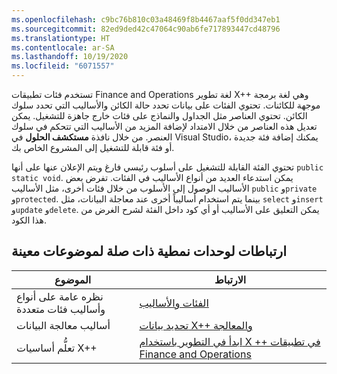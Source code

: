 ```yaml
---
ms.openlocfilehash: c9bc76b810c03a48469f8b4467aaf5f0dd347eb1
ms.sourcegitcommit: 82ed9ded42c47064c90ab6fe717893447cd48796
ms.translationtype: HT
ms.contentlocale: ar-SA
ms.lasthandoff: 10/19/2020
ms.locfileid: "6071557"
---
```

تستخدم فئات تطبيقات Finance and Operations لغة تطوير X++ وهي لغة برمجة موجهة للكائنات. تحتوي الفئات على بيانات تحدد حالة الكائن والأساليب التي تحدد سلوك الكائن. تحتوي العناصر مثل الجداول والنماذج على فئات خارج جاهزة للتشغيل. يمكن تعديل هذه العناصر من خلال الامتداد لإضافة المزيد من الأساليب التي تتحكم في سلوك العنصر. من خلال نافذة **مستكشف الحلول** في Visual Studio، يمكنك إضافة فئة جديدة أو فئة قابلة للتشغيل إلى المشروع الخاص بك. 

تحتوي الفئة القابلة للتشغيل على أسلوب رئيسي فارغ ويتم الإعلان عنها على أنها `public static void`. يمكن استدعاء العديد من أنواع الأساليب في الفئات. تفرض بعض الأساليب الوصول إلى الأسلوب من خلال فئات أخرى، مثل الأساليب `public` و`private` و`protected`. بينما يتم استخدام أساليباً أخرى عند معاجلة البيانات، مثل `select` و`insert` و`update` و`delete`. يمكن التعليق على الأساليب أو أي كود داخل الفئة لشرح الغرض من هذا الكود.

## <a name="links-to-related-modules-and-sites-for-specific-topics"></a>ارتباطات لوحدات نمطية ذات صلة لموضوعات معينة


| الموضوع | الارتباط |
 | ------------- | ------------- |
 | نظره عامة على أنواع وأساليب فئات متعددة| [الفئات والأساليب](https://docs.microsoft.com/dynamics365/fin-ops-core/dev-itpro/dev-ref/xpp-classes-methods/?azure-portal=true)|
 | أساليب معالجة البيانات| [تحديد بيانات X++ والمعالجة](https://docs.microsoft.com/dynamics365/fin-ops-core/dev-itpro/dev-ref/xpp-data-query/?azure-portal=true)|
| تعلُّم أساسيات X++| [ابدأ في التطوير باستخدام X ++ في تطبيقات Finance and Operations](https://docs.microsoft.com/learn/modules/get-started-xpp-finance-operations/?azure-portal=true)|





